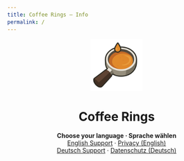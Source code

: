 ```yaml
---
title: Coffee Rings – Info
permalink: /
---
```


<p align="center">
  <img src="/assets/coffeerings.png" alt="Coffee Rings" width="120">
</p>

<h1 align="center">Coffee Rings</h1>

<p align="center">
  <strong>Choose your language · Sprache wählen</strong><br>
  <a href="/en/support/">English Support</a> · <a href="/en/privacy/">Privacy (English)</a><br>
  <a href="/de/support/">Deutsch Support</a> · <a href="/de/privacy/">Datenschutz (Deutsch)</a>
</p>
